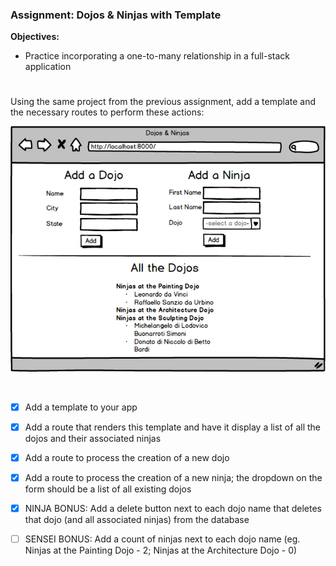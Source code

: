 ### Assignment: Dojos & Ninjas with Template
**Objectives:**

- Practice incorporating a one-to-many relationship in a full-stack application

#
Using the same project from the previous assignment, add a template and the necessary routes to perform these actions:
<br>

![](Dojos_Ninjas_(Django).png)

<br>


- [x] Add a template to your app

- [x] Add a route that renders this template and have it display a list of all the dojos and their associated ninjas

- [x] Add a route to process the creation of a new dojo

- [x] Add a route to process the creation of a new ninja; the dropdown on the form should be a list of all existing dojos

- [x] NINJA BONUS: Add a delete button next to each dojo name that deletes that dojo (and all associated ninjas) from the database

- [ ] SENSEI BONUS: Add a count of ninjas next to each dojo name (eg. Ninjas at the Painting Dojo - 2; Ninjas at the Architecture Dojo - 0)

